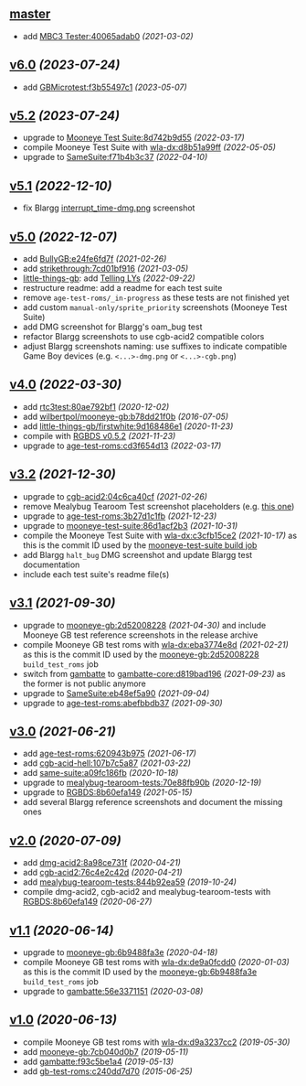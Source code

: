 ## [master](https://github.com/c-sp/gameboy-test-roms)

- add [MBC3 Tester:40065adab0](https://github.com/EricKirschenmann/MBC3-Tester-gb/tree/40065adab0)
  *(2021-03-02)*

## [v6.0](https://github.com/c-sp/gameboy-test-roms/releases/tag/v6.0) *(2023-07-24)*

- add
  [GBMicrotest:f3b55497c1](https://github.com/aappleby/GBMicrotest/tree/f3b55497c1)
  *(2023-05-07)*

## [v5.2](https://github.com/c-sp/gameboy-test-roms/releases/tag/v5.2) *(2023-07-24)*

- upgrade to
  [Mooneye Test Suite:8d742b9d55](https://github.com/Gekkio/mooneye-test-suite/tree/8d742b9d55)
  *(2022-03-17)*
- compile Mooneye Test Suite with
  [wla-dx:d8b51a99ff](https://github.com/vhelin/wla-dx/tree/d8b51a99ff)
  *(2022-05-05)*
- upgrade to
  [SameSuite:f71b4b3c37](https://github.com/LIJI32/SameSuite/tree/f71b4b3c37)
  *(2022-04-10)*

## [v5.1](https://github.com/c-sp/gameboy-test-roms/releases/tag/v5.1) *(2022-12-10)*

- fix Blargg
  [interrupt_time-dmg.png](src/blargg-expected/interrupt_time/interrupt_time-dmg.png)
  screenshot

## [v5.0](https://github.com/c-sp/gameboy-test-roms/releases/tag/v5.0) *(2022-12-07)*

- add
  [BullyGB:e24fe6fd7f](https://github.com/Hacktix/BullyGB/tree/e24fe6fd7f)
  *(2021-02-26)*
- add
  [strikethrough:7cd01bf916](https://github.com/Hacktix/strikethrough.gb/tree/7cd01bf916)
  *(2021-03-05)*
- [little-things-gb](https://github.com/pinobatch/little-things-gb): add
  [Telling LYs](https://github.com/pinobatch/little-things-gb/tree/master/tellinglys)
  *(2022-09-22)*
- restructure readme:
  add a readme for each test suite
- remove `age-test-roms/_in-progress` as these tests are not finished yet
- add custom `manual-only/sprite_priority` screenshots (Mooneye Test Suite)
- add DMG screenshot for Blargg's oam_bug test
- refactor Blargg screenshots to use cgb-acid2 compatible colors
- adjust Blargg screenshots naming:
  use suffixes to indicate compatible Game Boy devices
  (e.g. `<...>-dmg.png` or `<...>-cgb.png`)

## [v4.0](https://github.com/c-sp/gameboy-test-roms/releases/tag/v4.0) *(2022-03-30)*

- add
  [rtc3test:80ae792bf1](https://github.com/aaaaaa123456789/rtc3test/tree/80ae792bf1)
  *(2020-12-02)*
- add
  [wilbertpol/mooneye-gb:b78dd21f0b](https://github.com/wilbertpol/mooneye-gb/tree/b78dd21f0b)
  *(2016-07-05)*
- add
  [little-things-gb/firstwhite:9d168486e1](https://github.com/pinobatch/little-things-gb/tree/9d168486e1/firstwhite)
  *(2020-11-23)*
- compile with
  [RGBDS v0.5.2](https://github.com/gbdev/rgbds/releases/tag/v0.5.2)
  *(2021-11-23)*
- upgrade to
  [age-test-roms:cd3f654d13](https://github.com/c-sp/age-test-roms/tree/cd3f654d13)
  *(2022-03-17)*

## [v3.2](https://github.com/c-sp/gameboy-test-roms/releases/tag/v3.2) *(2021-12-30)*

- upgrade to
  [cgb-acid2:04c6ca40cf](https://github.com/mattcurrie/cgb-acid2/tree/04c6ca40cf)
  *(2021-02-26)*
- remove Mealybug Tearoom Test screenshot placeholders
  (e.g. [this one](https://github.com/mattcurrie/mealybug-tearoom-tests/blob/acf48f3f78/expected/CPU%20CGB%20C/m3_lcdc_win_en_change_multiple_wx.png))
- upgrade to
  [age-test-roms:3b27d1c1fb](https://github.com/c-sp/age-test-roms/tree/3b27d1c1fb)
  *(2021-12-23)*
- upgrade to
  [mooneye-test-suite:86d1acf2b3](https://github.com/Gekkio/mooneye-test-suite/tree/86d1acf2b3)
  *(2021-10-31)*
- compile the Mooneye Test Suite with
  [wla-dx:c3cfb15ce2](https://github.com/vhelin/wla-dx/tree/c3cfb15ce2)
  *(2021-10-17)* as this is the commit ID used by the
  [mooneye-test-suite build job](https://github.com/Gekkio/mooneye-test-suite/blob/86d1acf2b3/.github/workflows/ci.yml#L14)
- add Blargg `halt_bug` DMG screenshot and update Blargg test documentation
- include each test suite's readme file(s)


## [v3.1](https://github.com/c-sp/gameboy-test-roms/releases/tag/v3.1) *(2021-09-30)*

- upgrade to
  [mooneye-gb:2d52008228](https://github.com/Gekkio/mooneye-gb/tree/2d52008228)
  *(2021-04-30)*
  and include Mooneye GB test reference screenshots in the release archive
- compile Mooneye GB test roms with
  [wla-dx:eba3774e8d](https://github.com/vhelin/wla-dx/tree/eba3774e8d)
  *(2021-02-21)* as this is the commit ID used by the
  [mooneye-gb:2d52008228](https://github.com/Gekkio/mooneye-gb/tree/2d52008228)
  `build_test_roms` job
- switch from
  [gambatte](https://github.com/sinamas/gambatte)
  to
  [gambatte-core:d819bad196](https://github.com/pokemon-speedrunning/gambatte-core/tree/d819bad196)
  *(2021-09-23)*
  as the former is not public anymore
- upgrade to
  [SameSuite:eb48ef5a90](https://github.com/LIJI32/SameSuite/tree/eb48ef5a90)
  *(2021-09-04)*
- upgrade to
  [age-test-roms:abefbbdb37](https://github.com/c-sp/age-test-roms/tree/abefbbdb37)
  *(2021-09-30)*


## [v3.0](https://github.com/c-sp/gameboy-test-roms/releases/tag/v3.0) *(2021-06-21)*

- add
  [age-test-roms:620943b975](https://github.com/c-sp/age-test-roms/tree/620943b975)
  *(2021-06-17)*
- add
  [cgb-acid-hell:107b7c5a87](https://github.com/mattcurrie/cgb-acid-hell/tree/107b7c5a87)
  *(2021-03-22)*
- add
  [same-suite:a09fc186fb](https://github.com/LIJI32/SameSuite/tree/a09fc186fb)
  *(2020-10-18)*
- upgrade to
  [mealybug-tearoom-tests:70e88fb90b](https://github.com/mattcurrie/mealybug-tearoom-tests/tree/70e88fb90b)
  *(2020-12-19)*
- upgrade to
  [RGBDS:8b60efa149](https://github.com/gbdev/rgbds/tree/e970b6d6eb)
  *(2021-05-15)*
- add several Blargg reference screenshots and document the missing ones


## [v2.0](https://github.com/c-sp/gameboy-test-roms/releases/tag/v2.0) *(2020-07-09)*

- add
  [dmg-acid2:8a98ce731f](https://github.com/mattcurrie/dmg-acid2/tree/8a98ce731f)
  *(2020-04-21)*
- add
  [cgb-acid2:76c4e2c42d](https://github.com/mattcurrie/cgb-acid2/tree/76c4e2c42d)
  *(2020-04-21)*
- add
  [mealybug-tearoom-tests:844b92ea59](https://github.com/mattcurrie/mealybug-tearoom-tests/tree/844b92ea59)
  *(2019-10-24)*
- compile dmg-acid2, cgb-acid2 and mealybug-tearoom-tests with
  [RGBDS:8b60efa149](https://github.com/rednex/rgbds/tree/8b60efa149)
  *(2020-06-27)*


## [v1.1](https://github.com/c-sp/gameboy-test-roms/releases/tag/v1.1) *(2020-06-14)*

- upgrade to
  [mooneye-gb:6b9488fa3e](https://github.com/Gekkio/mooneye-gb/tree/6b9488fa3e)
  *(2020-04-18)*
- compile Mooneye GB test roms with
  [wla-dx:de9a0fcdd0](https://github.com/vhelin/wla-dx/tree/de9a0fcdd0)
  *(2020-01-03)* as this is the commit ID used by the
  [mooneye-gb:6b9488fa3e](https://github.com/Gekkio/mooneye-gb/tree/6b9488fa3e)
  `build_test_roms` job
- upgrade to
  [gambatte:56e3371151](https://github.com/sinamas/gambatte/tree/56e3371151)
  *(2020-03-08)*


## [v1.0](https://github.com/c-sp/gameboy-test-roms/releases/tag/v1.0) *(2020-06-13)*

- compile Mooneye GB test roms with
  [wla-dx:d9a3237cc2](https://github.com/vhelin/wla-dx/tree/d9a3237cc2)
  *(2019-05-30)*
- add
  [mooneye-gb:7cb040d0b7](https://github.com/Gekkio/mooneye-gb/tree/7cb040d0b7)
  *(2019-05-11)*
- add
  [gambatte:f93c5be1a4](https://github.com/sinamas/gambatte/tree/f93c5be1a4)
  *(2019-05-13)*
- add
  [gb-test-roms:c240dd7d70](https://github.com/retrio/gb-test-roms/tree/c240dd7d70)
  *(2015-06-25)*
